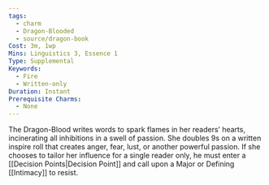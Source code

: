 ```yaml
---
tags:
  - charm
  - Dragon-Blooded
  - source/dragon-book
Cost: 3m, 1wp
Mins: Linguistics 3, Essence 1
Type: Supplemental
Keywords:
  - Fire
  - Written-only
Duration: Instant
Prerequisite Charms:
  - None
---
```

The Dragon-Blood writes words to spark flames in her readers’ hearts, incinerating all inhibitions in a swell of passion. She doubles 9s on a written inspire roll that creates anger, fear, lust, or another powerful passion. If she chooses to tailor her influence for a single reader only, he must enter a [[Decision Points|Decision Point]] and call upon a Major or Defining [[Intimacy]] to resist.